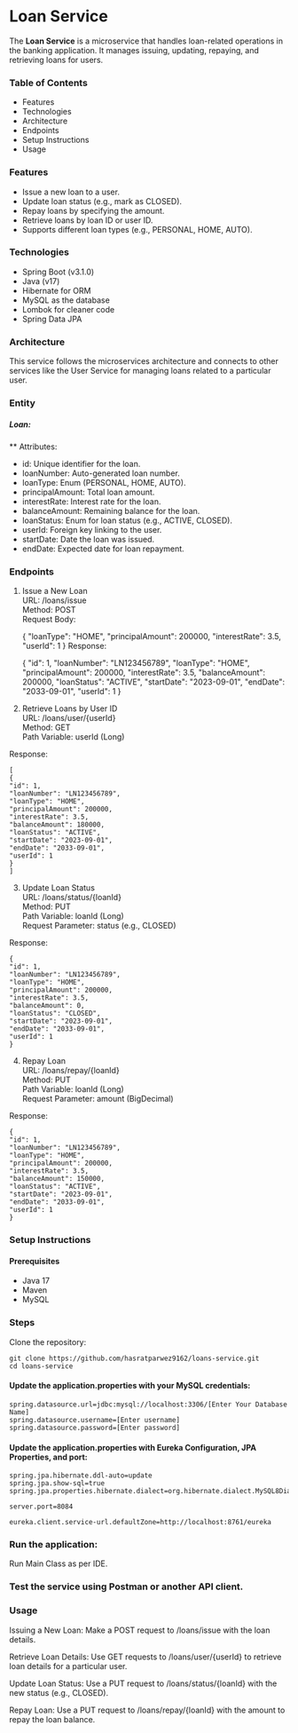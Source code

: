 # Loan Service

The **Loan Service** is a microservice that handles loan-related operations in the banking application. It manages issuing, updating, repaying, and retrieving loans for users.

### Table of Contents

* Features
* Technologies
* Architecture
* Endpoints
* Setup Instructions
* Usage

### Features

* Issue a new loan to a user.
* Update loan status (e.g., mark as CLOSED).
* Repay loans by specifying the amount.
* Retrieve loans by loan ID or user ID.
* Supports different loan types (e.g., PERSONAL, HOME, AUTO).

### Technologies

* Spring Boot (v3.1.0)
* Java (v17)
* Hibernate for ORM
* MySQL as the database
* Lombok for cleaner code
* Spring Data JPA

### Architecture

This service follows the microservices architecture and connects to other services like the User Service for managing loans related to a particular user.

### Entity

##### Loan:

** Attributes:

* id: Unique identifier for the loan.
* loanNumber: Auto-generated loan number.
* loanType: Enum (PERSONAL, HOME, AUTO).
* principalAmount: Total loan amount.
* interestRate: Interest rate for the loan.
* balanceAmount: Remaining balance for the loan.
* loanStatus: Enum for loan status (e.g., ACTIVE, CLOSED).
* userId: Foreign key linking to the user.
* startDate: Date the loan was issued.
* endDate: Expected date for loan repayment.

### Endpoints

1. Issue a New Loan <br> URL: /loans/issue <br> Method: POST <br> Request Body:


    {
    "loanType": "HOME",
    "principalAmount": 200000,
    "interestRate": 3.5,
    "userId": 1
    }
Response:
    
    {
    "id": 1,
    "loanNumber": "LN123456789",
    "loanType": "HOME",
    "principalAmount": 200000,
    "interestRate": 3.5,
    "balanceAmount": 200000,
    "loanStatus": "ACTIVE",
    "startDate": "2023-09-01",
    "endDate": "2033-09-01",
    "userId": 1
    }
2. Retrieve Loans by User ID <br> URL: /loans/user/{userId} <br> Method: GET <br> Path Variable: userId (Long) <br>

Response:

    
    [
    {
    "id": 1,
    "loanNumber": "LN123456789",
    "loanType": "HOME",
    "principalAmount": 200000,
    "interestRate": 3.5,
    "balanceAmount": 180000,
    "loanStatus": "ACTIVE",
    "startDate": "2023-09-01",
    "endDate": "2033-09-01",
    "userId": 1
    }
    ]
3. Update Loan Status <br> URL: /loans/status/{loanId} <br> Method: PUT <br> Path Variable: loanId (Long) <br> Request Parameter: status (e.g., CLOSED) <br>

Response:

    
    {
    "id": 1,
    "loanNumber": "LN123456789",
    "loanType": "HOME",
    "principalAmount": 200000,
    "interestRate": 3.5,
    "balanceAmount": 0,
    "loanStatus": "CLOSED",
    "startDate": "2023-09-01",
    "endDate": "2033-09-01",
    "userId": 1
    }
4. Repay Loan <br> URL: /loans/repay/{loanId} <br> Method: PUT <br> Path Variable: loanId (Long) <br> Request Parameter: amount (BigDecimal) <br>

Response:

    
    {
    "id": 1,
    "loanNumber": "LN123456789",
    "loanType": "HOME",
    "principalAmount": 200000,
    "interestRate": 3.5,
    "balanceAmount": 150000,
    "loanStatus": "ACTIVE",
    "startDate": "2023-09-01",
    "endDate": "2033-09-01",
    "userId": 1
    }

### Setup Instructions

#### Prerequisites

* Java 17
* Maven
* MySQL

### Steps

Clone the repository:

    git clone https://github.com/hasratparwez9162/loans-service.git
    cd loans-service
#### Update the application.properties with your MySQL credentials:

    
    spring.datasource.url=jdbc:mysql://localhost:3306/[Enter Your Database Name] 
    spring.datasource.username=[Enter username]
    spring.datasource.password=[Enter password]
#### Update the application.properties with Eureka Configuration, JPA Properties, and port:


    spring.jpa.hibernate.ddl-auto=update
    spring.jpa.show-sql=true
    spring.jpa.properties.hibernate.dialect=org.hibernate.dialect.MySQL8Dialect
    
    server.port=8084
    
    eureka.client.service-url.defaultZone=http://localhost:8761/eureka
### Run the application:
Run Main Class as per IDE.
### Test the service using Postman or another API client.

### Usage

Issuing a New Loan:
Make a POST request to /loans/issue with the loan details.

Retrieve Loan Details:
Use GET requests to /loans/user/{userId} to retrieve loan details for a particular user.

Update Loan Status:
Use a PUT request to /loans/status/{loanId} with the new status (e.g., CLOSED).

Repay Loan:
Use a PUT request to /loans/repay/{loanId} with the amount to repay the loan balance.